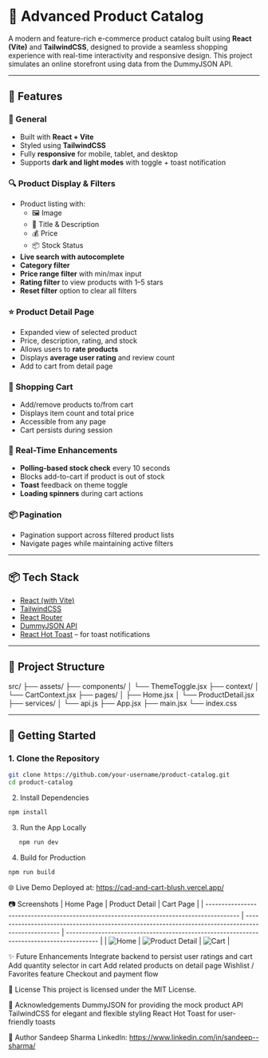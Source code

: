 # 🛒 Advanced Product Catalog

A modern and feature-rich e-commerce product catalog built using **React (Vite)** and **TailwindCSS**, designed to provide a seamless shopping experience with real-time interactivity and responsive design. This project simulates an online storefront using data from the DummyJSON API.

---

## 🚀 Features

### 🧭 General
- Built with **React + Vite**
- Styled using **TailwindCSS**
- Fully **responsive** for mobile, tablet, and desktop
- Supports **dark and light modes** with toggle + toast notification

### 🔍 Product Display & Filters
- Product listing with:
  - 🖼️ Image
  - 🧾 Title & Description
  - 💰 Price
  - 📦 Stock Status
- **Live search with autocomplete**
- **Category filter**
- **Price range filter** with min/max input
- **Rating filter** to view products with 1–5 stars
- **Reset filter** option to clear all filters

### ⭐ Product Detail Page
- Expanded view of selected product
- Price, description, rating, and stock
- Allows users to **rate products**
- Displays **average user rating** and review count
- Add to cart from detail page

### 🛒 Shopping Cart
- Add/remove products to/from cart
- Displays item count and total price
- Accessible from any page
- Cart persists during session

### 🔄 Real-Time Enhancements
- **Polling-based stock check** every 10 seconds
- Blocks add-to-cart if product is out of stock
- **Toast** feedback on theme toggle
- **Loading spinners** during cart actions

### 📦 Pagination
- Pagination support across filtered product lists
- Navigate pages while maintaining active filters

---

## 📦 Tech Stack

- [React (with Vite)](https://vitejs.dev/)
- [TailwindCSS](https://tailwindcss.com/)
- [React Router](https://reactrouter.com/)
- [DummyJSON API](https://dummyjson.com/)
- [React Hot Toast](https://react-hot-toast.com/) – for toast notifications

---

## 📁 Project Structure

src/
├── assets/
├── components/
│ └── ThemeToggle.jsx
├── context/
│ └── CartContext.jsx
├── pages/
│ ├── Home.jsx
│ └── ProductDetail.jsx
├── services/
│ └── api.js
├── App.jsx
├── main.jsx
└── index.css


---

## 🧪 Getting Started

### 1. Clone the Repository

```bash
git clone https://github.com/your-username/product-catalog.git
cd product-catalog
```
2. Install Dependencies
```bash
npm install
```
3. Run the App Locally
```bash
   npm run dev
```
4. Build for Production
```bash
npm run build
```
🌐 Live Demo
Deployed at: https://cad-and-cart-blush.vercel.app/

📷 Screenshots
| Home Page                                                                                | Product Detail                                                                                     | Cart Page                                                                                |
| ---------------------------------------------------------------------------------------- | -------------------------------------------------------------------------------------------------- | ---------------------------------------------------------------------------------------- |
| ![Home](https://github.com/user-attachments/assets/a719a4f8-cbc8-410a-8658-60ffb873e222) | ![Product Detail](https://github.com/user-attachments/assets/0b088b54-ae35-4653-86ab-b45515fcb57f) | ![Cart](https://github.com/user-attachments/assets/f80a17fe-86a0-46e5-9602-18daecd09258) |



✨ Future Enhancements
      Integrate backend to persist user ratings and cart
      Add quantity selector in cart
      Add related products on detail page
      Wishlist / Favorites feature
      Checkout and payment flow

📜 License
      This project is licensed under the MIT License.

🙌 Acknowledgements
      DummyJSON for providing the mock product API
      TailwindCSS for elegant and flexible styling
      React Hot Toast for user-friendly toasts

👤 Author
Sandeep Sharma
LinkedIn: https://www.linkedin.com/in/sandeep--sharma/
